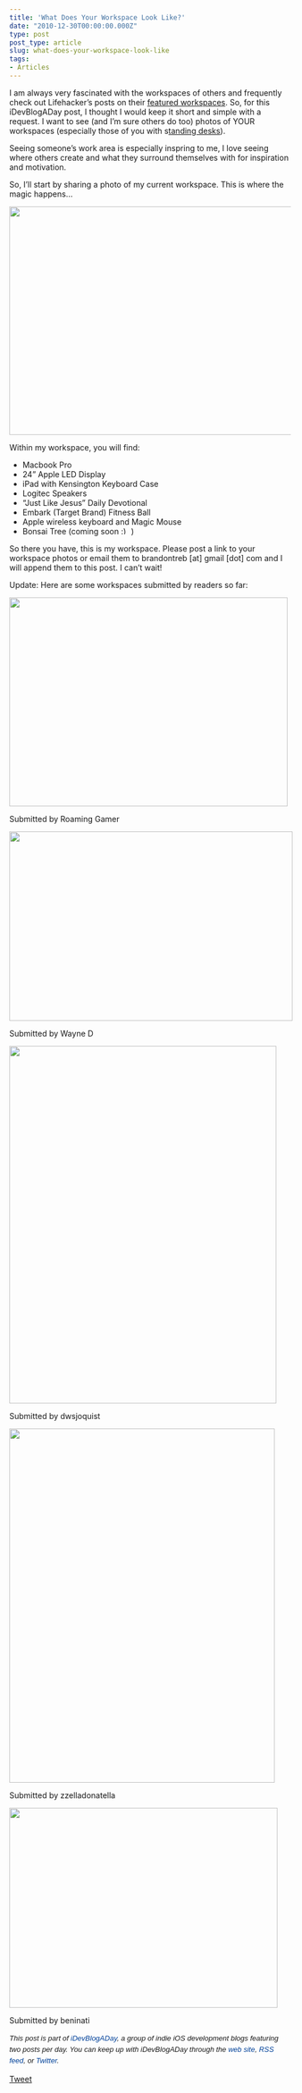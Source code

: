 ```yaml
---
title: 'What Does Your Workspace Look Like?'
date: "2010-12-30T00:00:00.000Z"
type: post 
post_type: article
slug: what-does-your-workspace-look-like
tags: 
- Articles
---
```

I am always very fascinated with the workspaces of others and frequently check out Lifehacker&#8217;s posts on their [featured workspaces][1]. So, for this iDevBlogADay post, I thought I would keep it short and simple with a request. I want to see (and I&#8217;m sure others do too) photos of YOUR workspaces (especially those of you with s[tanding desks][2]).

Seeing someone&#8217;s work area is especially inspring to me, I love seeing where others create and what they surround themselves with for inspiration and motivation.

So, I&#8217;ll start by sharing a photo of my current workspace. This is where the magic happens&#8230;

<img class="alignnone size-full wp-image-1341" title="image" src="http://brandontreb.com/wp-content/uploads/2010/12/image.jpeg" alt="" width="548" height="409" />

Within my workspace, you will find:

  * Macbook Pro
  * 24&#8221; Apple LED Display
  * iPad with Kensington Keyboard Case
  * Logitec Speakers
  * &#8220;Just Like Jesus&#8221; Daily Devotional
  * Embark (Target Brand) Fitness Ball
  * Apple wireless keyboard and Magic Mouse
  * Bonsai Tree (coming soon <img src="http://brandontreb.com/wp-includes/images/smilies/simple-smile.png" alt=":)" class="wp-smiley" style="height: 1em; max-height: 1em;" /> )

So there you have, this is my workspace. Please post a link to your workspace photos or email them to brandontreb [at] gmail [dot] com and I will append them to this post. I can&#8217;t wait!

Update: Here are some workspaces submitted by readers so far:

<div class="wp-caption alignnone" style="width: 508px">
  <img class="  " title="Roaming Gamer" src="http://roaminggamer.com/wp-content/uploads/2010/12/myWorkspace.jpg" alt="" width="498" height="374" /> 
  
  <p class="wp-caption-text">
    Submitted by Roaming Gamer
  </p>
</div>

<div class="wp-caption alignnone" style="width: 517px">
  <img class="     " title="Wayne D" src="http://cl.ly/1f08221S1I0s27370b0i/workspaceWKD.jpg" alt="" width="507" height="339" /> 
  
  <p class="wp-caption-text">
    Submitted by Wayne D
  </p>
</div>

<div class="wp-caption alignnone" style="width: 488px">
  <img title="dwsjoquist" src="http://desmond.yfrog.com/Himg619/scaled.php?tn=0&server=619&filename=8jael.jpg&xsize=640&ysize=640" alt="" width="478" height="640" /> 
  
  <p class="wp-caption-text">
    Submitted by dwsjoquist
  </p>
</div>

<div class="wp-caption alignnone" style="width: 485px">
  <img class="    " title="zzelladonatella" src="http://s3.amazonaws.com/twitpic/photos/large/217685907.jpg?AWSAccessKeyId=0ZRYP5X5F6FSMBCCSE82&Expires=1294094520&Signature=EFY%2B%2Bl4BAieFdfo124GAnn0%2FLZs%3D" alt="" width="475" height="634" /> 
  
  <p class="wp-caption-text">
    Submitted by zzelladonatella
  </p>
</div>

<div class="wp-caption alignnone" style="width: 490px">
  <img class=" " title="beninati" src="http://desmond.yfrog.com/Himg610/scaled.php?tn=0&server=610&filename=0nt6.jpg&xsize=640&ysize=640" alt="" width="480" height="358" /> 
  
  <p class="wp-caption-text">
    Submitted by beninati
  </p>
</div>

<span style="font-family: ‘Lucida Grande’;"><strong><span style="font-weight: normal;"><span style="font-family: arial, verdana, tahoma, sans-serif; font-size: 13px; line-height: 20px;"><em>﻿﻿This post is part of <a style="text-decoration: none; color: #004199; padding: 0px; margin: 0px;" href="http://idevblogaday.com/">iDevBlogADay</a>, a group of indie iOS development blogs featuring two posts per day. You can keep up with iDevBlogADay through the <a style="text-decoration: none; color: #004199; padding: 0px; margin: 0px;" href="http://idevblogaday.com/">web site</a>, <a style="text-decoration: none; color: #004199; padding: 0px; margin: 0px;" href="http://feeds.feedburner.com/idevblogaday">RSS feed</a>, or <a style="text-decoration: none; color: #004199; padding: 0px; margin: 0px;" href="http://twitter.com/#search?q=%23idevblogaday">Twitter</a>.</em></span></span></strong></span>

<div style="">
  <a href="http://twitter.com/share" class="twitter-share-button" data-count="horizontal" data-text="What Does Your Workspace Look Like?" data-url="http://brandontreb.com/what-does-your-workspace-look-like"  data-via="brandontreb" data-related="brandontreb:">Tweet</a>
</div>

 [1]: http://lifehacker.com/tag/featured-workspace/
 [2]: http://gamesfromwithin.com/my-standing-desk-experiment
